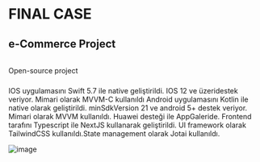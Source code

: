 # FINAL CASE

## e-Commerce Project

######

Open-source project
### 
IOS uygulamasını Swift 5.7 ile native geliştirildi.
IOS 12 ve üzeridestek veriyor. 
Mimari olarak MVVM-C kullanıldı
Android uygulamasını Kotlin ile native olarak geliştirildi.
minSdkVersion 21 ve android 5+ destek veriyor. 
Mimari olarak MVVM kullanıldı. 
Huawei desteği ile AppGaleride.
Frontend tarafını Typescript ile NextJS kullanarak geliştirildi. 
UI framework olarak TailwindCSS kullanıldı.State management olarak Jotai kullanıldı.  

![image](https://user-images.githubusercontent.com/63457363/210131742-493e12b3-788c-4d7c-96b7-0c4d634c92a3.png)

